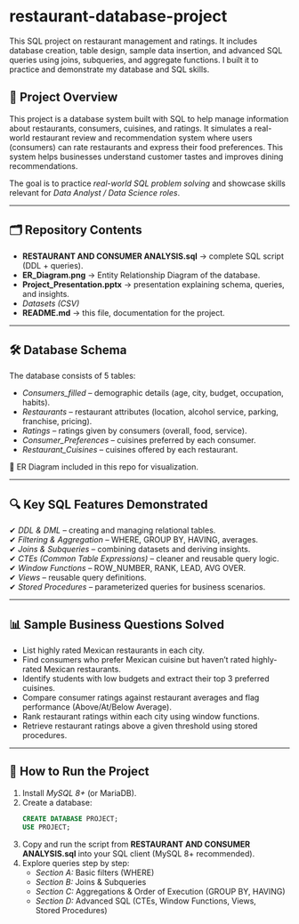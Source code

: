 # restaurant-database-project
This SQL project on restaurant management and ratings. It includes database creation, table design, sample data insertion, and advanced SQL queries using joins, subqueries, and aggregate functions. I built it to practice and demonstrate my database and SQL skills.

## 📌 Project Overview
This project is a database system built with SQL to help manage information about restaurants, consumers, cuisines, and ratings. It simulates a real-world restaurant review and recommendation system where users (consumers) can rate restaurants and express their food preferences. This system helps businesses understand customer tastes and improves dining recommendations. 

The goal is to practice *real-world SQL problem solving* and showcase skills relevant for *Data Analyst / Data Science roles*.

---

## 🗂 Repository Contents
- **RESTAURANT AND CONSUMER ANALYSIS.sql** → complete SQL script (DDL + queries).  
- **ER_Diagram.png** → Entity Relationship Diagram of the database.  
- **Project_Presentation.pptx** → presentation explaining schema, queries, and insights.  
- *Datasets (CSV)*  
- **README.md** → this file, documentation for the project.  

---

## 🛠 Database Schema
The database consists of 5 tables:

- *Consumers_filled* – demographic details (age, city, budget, occupation, habits).  
- *Restaurants* – restaurant attributes (location, alcohol service, parking, franchise, pricing).  
- *Ratings* – ratings given by consumers (overall, food, service).  
- *Consumer_Preferences* – cuisines preferred by each consumer.  
- *Restaurant_Cuisines* – cuisines offered by each restaurant.  

📌 ER Diagram included in this repo for visualization.  

---

## 🔍 Key SQL Features Demonstrated
✔ *DDL & DML* – creating and managing relational tables.  
✔ *Filtering & Aggregation* – WHERE, GROUP BY, HAVING, averages.  
✔ *Joins & Subqueries* – combining datasets and deriving insights.  
✔ *CTEs (Common Table Expressions)* – cleaner and reusable query logic.  
✔ *Window Functions* – ROW_NUMBER, RANK, LEAD, AVG OVER.  
✔ *Views* – reusable query definitions.  
✔ *Stored Procedures* – parameterized queries for business scenarios.  

---

## 📊 Sample Business Questions Solved
- List highly rated Mexican restaurants in each city.  
- Find consumers who prefer Mexican cuisine but haven’t rated highly-rated Mexican restaurants.  
- Identify students with low budgets and extract their top 3 preferred cuisines.  
- Compare consumer ratings against restaurant averages and flag performance (Above/At/Below Average).  
- Rank restaurant ratings within each city using window functions.  
- Retrieve restaurant ratings above a given threshold using stored procedures.  

---

## 🚀 How to Run the Project
1. Install *MySQL 8+* (or MariaDB).  
2. Create a database:  
   ```sql
   CREATE DATABASE PROJECT;
   USE PROJECT;
3. Copy and run the script from **RESTAURANT AND CONSUMER ANALYSIS.sql** into your SQL client (MySQL 8+ recommended).
4. Explore queries step by step:
   - *Section A:* Basic filters (WHERE)
   - *Section B:* Joins & Subqueries
   - *Section C:* Aggregations & Order of Execution (GROUP BY, HAVING)
   - *Section D:* Advanced SQL (CTEs, Window Functions, Views, Stored Procedures)
